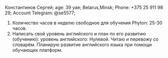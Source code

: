 Константинов Сергей;
age: 39 yae;
Belarus,Minsk;
Phone: +375 25 911 98 29;
Account Telegram: @se5577;

1. Количество часов в неделю свободное для обучения Phyton: 25-30 часов.
2. Написать свой уровень английского и план по его развитию (обучению): 
уровень английского: Нулевой. Читаю и перевожу со словарём. Планирую развитие английского языка при помощи обучающих платформ.

